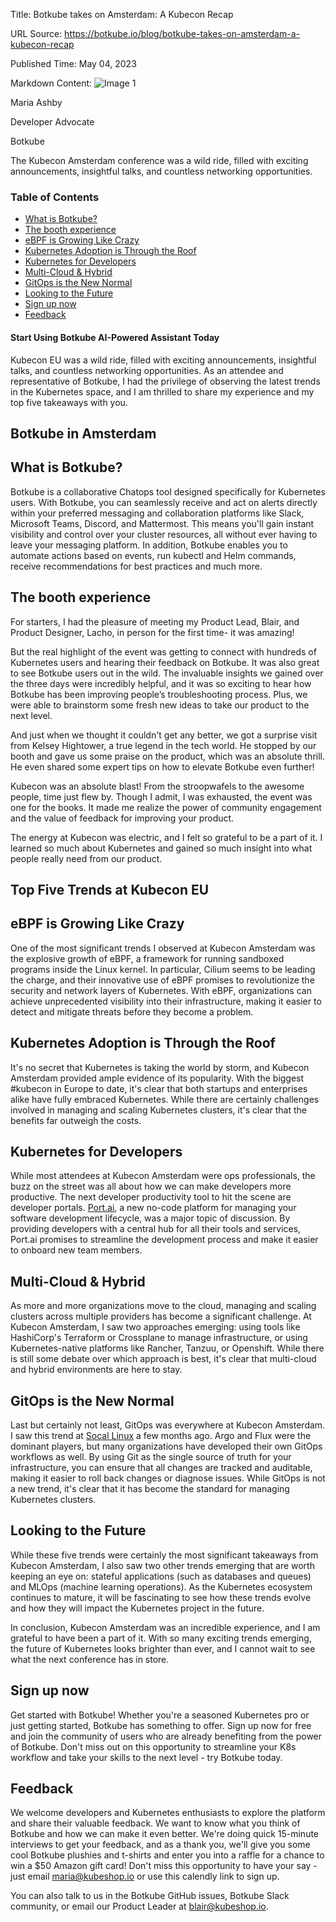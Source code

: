 Title: Botkube takes on Amsterdam: A Kubecon Recap

URL Source: https://botkube.io/blog/botkube-takes-on-amsterdam-a-kubecon-recap

Published Time: May 04, 2023

Markdown Content:
![Image 1](https://cdn.prod.website-files.com/634fabb21508d6c9db9bc46f/6408ed63e5b48fed17e54625_SE6Pjp9PW9TaOwePHJXRaxaLQgYdT2HX_5PYASmvIx8.jpeg)

Maria Ashby

Developer Advocate

Botkube

The Kubecon Amsterdam conference was a wild ride, filled with exciting announcements, insightful talks, and countless networking opportunities.

### Table of Contents

*   [What is Botkube?](#what-is-botkube-)
*   [The booth experience](#the-booth-experience)
*   [eBPF is Growing Like Crazy](#ebpf-is-growing-like-crazy)
*   [Kubernetes Adoption is Through the Roof](#kubernetes-adoption-is-through-the-roof)
*   [Kubernetes for Developers](#kubernetes-for-developers-)
*   [Multi-Cloud & Hybrid](#multi-cloud-hybrid)
*   [GitOps is the New Normal](#gitops-is-the-new-normal)
*   [Looking to the Future](#looking-to-the-future)
*   [Sign up now](#sign-up-now)
*   [Feedback](#feedback)

#### Start Using Botkube AI-Powered Assistant Today

Kubecon EU was a wild ride, filled with exciting announcements, insightful talks, and countless networking opportunities. As an attendee and representative of Botkube, I had the privilege of observing the latest trends in the Kubernetes space, and I am thrilled to share my experience and my top five takeaways with you.

Botkube in Amsterdam
--------------------

What is Botkube?
----------------

Botkube is a collaborative Chatops tool designed specifically for Kubernetes users. With Botkube, you can seamlessly receive and act on alerts directly within your preferred messaging and collaboration platforms like Slack, Microsoft Teams, Discord, and Mattermost. This means you'll gain instant visibility and control over your cluster resources, all without ever having to leave your messaging platform. In addition, Botkube enables you to automate actions based on events, run kubectl and Helm commands, receive recommendations for best practices and much more.

The booth experience
--------------------

For starters, I had the pleasure of meeting my Product Lead, Blair, and Product Designer, Lacho, in person for the first time- it was amazing!

But the real highlight of the event was getting to connect with hundreds of Kubernetes users and hearing their feedback on Botkube. It was also great to see Botkube users out in the wild. The invaluable insights we gained over the three days were incredibly helpful, and it was so exciting to hear how Botkube has been improving people’s troubleshooting process. Plus, we were able to brainstorm some fresh new ideas to take our product to the next level.

And just when we thought it couldn't get any better, we got a surprise visit from Kelsey Hightower, a true legend in the tech world. He stopped by our booth and gave us some praise on the product, which was an absolute thrill. He even shared some expert tips on how to elevate Botkube even further!

Kubecon was an absolute blast! From the stroopwafels to the awesome people, time just flew by. Though I admit, I was exhausted, the event was one for the books. It made me realize the power of community engagement and the value of feedback for improving your product.

The energy at Kubecon was electric, and I felt so grateful to be a part of it. I learned so much about Kubernetes and gained so much insight into what people really need from our product.

Top Five Trends at Kubecon EU
-----------------------------

eBPF is Growing Like Crazy
--------------------------

One of the most significant trends I observed at Kubecon Amsterdam was the explosive growth of eBPF, a framework for running sandboxed programs inside the Linux kernel. In particular, Cilium seems to be leading the charge, and their innovative use of eBPF promises to revolutionize the security and network layers of Kubernetes. With eBPF, organizations can achieve unprecedented visibility into their infrastructure, making it easier to detect and mitigate threats before they become a problem.

Kubernetes Adoption is Through the Roof
---------------------------------------

It's no secret that Kubernetes is taking the world by storm, and Kubecon Amsterdam provided ample evidence of its popularity. With the biggest #kubecon in Europe to date, it's clear that both startups and enterprises alike have fully embraced Kubernetes. While there are certainly challenges involved in managing and scaling Kubernetes clusters, it's clear that the benefits far outweigh the costs.

Kubernetes for Developers
-------------------------

While most attendees at Kubecon Amsterdam were ops professionals, the buzz on the street was all about how we can make developers more productive. The next developer productivity tool to hit the scene are developer portals. [Port.ai](https://www.getport.io/), a new no-code platform for managing your software development lifecycle, was a major topic of discussion. By providing developers with a central hub for all their tools and services, Port.ai promises to streamline the development process and make it easier to onboard new team members.

Multi-Cloud & Hybrid
--------------------

As more and more organizations move to the cloud, managing and scaling clusters across multiple providers has become a significant challenge. At Kubecon Amsterdam, I saw two approaches emerging: using tools like HashiCorp's Terraform or Crossplane to manage infrastructure, or using Kubernetes-native platforms like Rancher, Tanzuu, or Openshift. While there is still some debate over which approach is best, it's clear that multi-cloud and hybrid environments are here to stay.

GitOps is the New Normal
------------------------

Last but certainly not least, GitOps was everywhere at Kubecon Amsterdam. I saw this trend at [Socal Linux](https://botkube.io/blog/scaling-new-heights-taking-botkube-to-scale-20x) a few months ago. Argo and Flux were the dominant players, but many organizations have developed their own GitOps workflows as well. By using Git as the single source of truth for your infrastructure, you can ensure that all changes are tracked and auditable, making it easier to roll back changes or diagnose issues. While GitOps is not a new trend, it's clear that it has become the standard for managing Kubernetes clusters.

Looking to the Future
---------------------

While these five trends were certainly the most significant takeaways from Kubecon Amsterdam, I also saw two other trends emerging that are worth keeping an eye on: stateful applications (such as databases and queues) and MLOps (machine learning operations). As the Kubernetes ecosystem continues to mature, it will be fascinating to see how these trends evolve and how they will impact the Kubernetes project in the future.

In conclusion, Kubecon Amsterdam was an incredible experience, and I am grateful to have been a part of it. With so many exciting trends emerging, the future of Kubernetes looks brighter than ever, and I cannot wait to see what the next conference has in store.

Sign up now
-----------

Get started with Botkube! Whether you're a seasoned Kubernetes pro or just getting started, Botkube has something to offer. Sign up now for free and join the community of users who are already benefiting from the power of Botkube. Don't miss out on this opportunity to streamline your K8s workflow and take your skills to the next level - try Botkube today.

Feedback
--------

We welcome developers and Kubernetes enthusiasts to explore the platform and share their valuable feedback. We want to know what you think of Botkube and how we can make it even better. We're doing quick 15-minute interviews to get your feedback, and as a thank you, we'll give you some cool Botkube plushies and t-shirts and enter you into a raffle for a chance to win a $50 Amazon gift card! Don't miss this opportunity to have your say - just email maria@kubeshop.io or use this calendly link to sign up.

You can also talk to us in the Botkube GitHub issues, Botkube Slack community, or email our Product Leader at blair@kubeshop.io.
